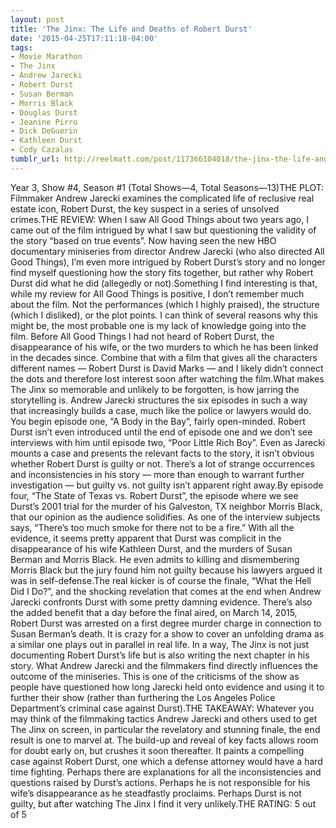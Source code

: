 ```yaml
---
layout: post
title: 'The Jinx: The Life and Deaths of Robert Durst'
date: '2015-04-25T17:11:18-04:00'
tags:
- Movie Marathon
- The Jinx
- Andrew Jarecki
- Robert Durst
- Susan Berman
- Morris Black
- Douglas Durst
- Jeanine Pirro
- Dick DeGuerin
- Kathleen Durst
- Cody Cazalas
tumblr_url: http://reelmatt.com/post/117366104018/the-jinx-the-life-and-deaths-of-robert-durst
---
```

Year 3, Show #4, Season #1 (Total Shows—4, Total Seasons—13)THE PLOT: Filmmaker Andrew Jarecki examines the complicated life of reclusive real estate icon, Robert Durst, the key suspect in a series of unsolved crimes.THE REVIEW: When I saw All Good Things about two years ago, I came out of the film intrigued by what I saw but questioning the validity of the story “based on true events”. Now having seen the new HBO documentary miniseries from director Andrew Jarecki (who also directed All Good Things), I’m even more intrigued by Robert Durst’s story and no longer find myself questioning how the story fits together, but rather why Robert Durst did what he did (allegedly or not).Something I find interesting is that, while my review for All Good Things is positive, I don’t remember much about the film. Not the performances (which I highly praised), the structure (which I disliked), or the plot points. I can think of several reasons why this might be, the most probable one is my lack of knowledge going into the film. Before All Good Things I had not heard of Robert Durst, the disappearance of his wife, or the two murders to which he has been linked in the decades since. Combine that with a film that gives all the characters different names — Robert Durst is David Marks — and I likely didn’t connect the dots and therefore lost interest soon after watching the film.What makes The Jinx so memorable and unlikely to be forgotten, is how jarring the storytelling is. Andrew Jarecki structures the six episodes in such a way that increasingly builds a case, much like the police or lawyers would do. You begin episode one, “A Body in the Bay”, fairly open-minded. Robert Durst isn’t even introduced until the end of episode one and we don’t see interviews with him until episode two, “Poor Little Rich Boy”. Even as Jarecki mounts a case and presents the relevant facts to the story, it isn’t obvious whether Robert Durst is guilty or not. There’s a lot of strange occurrences and inconsistencies in his story — more than enough to warrant further investigation — but guilty vs. not guilty isn’t apparent right away.By episode four, “The State of Texas vs. Robert Durst”, the episode where we see Durst’s 2001 trial for the murder of his Galveston, TX neighbor Morris Black, that our opinion as the audience solidifies. As one of the interview subjects says, “There’s too much smoke for there not to be a fire.” With all the evidence, it seems pretty apparent that Durst was complicit in the disappearance of his wife Kathleen Durst, and the murders of Susan Berman and Morris Black. He even admits to killing and dismembering Morris Black but the jury found him not guilty because his lawyers argued it was in self-defense.The real kicker is of course the finale, “What the Hell Did I Do?”, and the shocking revelation that comes at the end when Andrew Jarecki confronts Durst with some pretty damning evidence. There’s also the added benefit that a day before the final aired, on March 14, 2015, Robert Durst was arrested on a first degree murder charge in connection to Susan Berman’s death. It is crazy for a show to cover an unfolding drama as a similar one plays out in parallel in real life. In a way, The Jinx is not just documenting Robert Durst’s life but is also writing the next chapter in his story. What Andrew Jarecki and the filmmakers find directly influences the outcome of the miniseries. This is one of the criticisms of the show as people have questioned how long Jarecki held onto evidence and using it to further their show (rather than furthering the Los Angeles Police Department’s criminal case against Durst).THE TAKEAWAY: Whatever you may think of the filmmaking tactics Andrew Jarecki and others used to get The Jinx on screen, in particular the revelatory and stunning finale, the end result is one to marvel at. The build-up and reveal of key facts allows room for doubt early on, but crushes it soon thereafter. It paints a compelling case against Robert Durst, one which a defense attorney would have a hard time fighting. Perhaps there are explanations for all the inconsistencies and questions raised by Durst’s actions. Perhaps he is not responsible for his wife’s disappearance as he steadfastly proclaims. Perhaps Durst is not guilty, but after watching The Jinx I find it very unlikely.THE RATING: 5 out of 5
